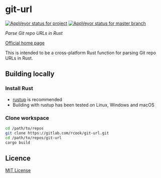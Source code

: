 # git-url

[![AppVeyor status for project](https://ci.appveyor.com/api/projects/status/fxw6ppgkjjel568o?svg=true)](https://ci.appveyor.com/project/rcook/git-url)
[![AppVeyor status for master branch](https://ci.appveyor.com/api/projects/status/fxw6ppgkjjel568o/branch/master?svg=true)](https://ci.appveyor.com/project/rcook/git-url/branch/master)

_Parse Git repo URLs in Rust_

[Official home page][home]

This is intended to be a cross-platform Rust function for parsing Git repo URLs in Rust.

## Building locally

### Install Rust

* [rustup][rustup] is recommended
* Building with rustup has been tested on Linux, Windows and macOS

### Clone workspace

```bash
cd /path/to/repos
git clone https://gitlab.com/rcook/git-url.git
cd /path/to/repos/git-url
cargo build
```

## Licence

[MIT License][licence]

[home]: https://github.com/rcook/git-url
[licence]: LICENSE
[rustup]: https://rustup.rs/
